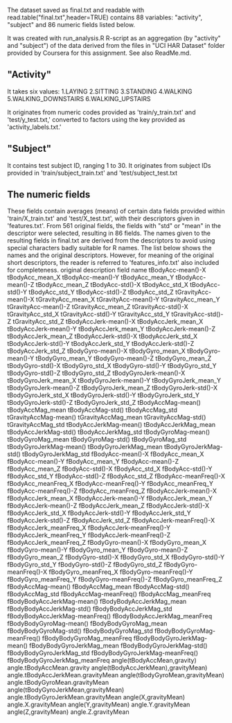 The dataset saved as final.txt and readable with read.table("final.txt",header=TRUE) contains 88 variables: "activity",  "subject" and 86 numeric fields listed below.

It was created with run_analysis.R R-script as an aggregation (by "activity" and "subject") of the data derived from the files in "UCI HAR Dataset" folder provided by Coursera for this assignment.  See also ReadMe.md. 
## "Activity" 
It takes six values: 
1.LAYING
2.SITTING
3.STANDING
4.WALKING
5.WALKING_DOWNSTAIRS
6.WALKING_UPSTAIRS

It originates from numeric codes provided as 'train/y_train.txt' and 'test/y_test.txt,' converted to factors using the key provided as 'activity_labels.txt.'

## "Subject" 
It contains test subject ID, ranging 1 to 30. It originates from subject IDs provided in 'train/subject_train.txt' and 'test/subject_test.txt 

## The numeric fields 
These fields contain averages (means) of certain data fields provided within 'train/X_train.txt' and 'test/X_test.txt', with their descriptors given in 'features.txt'. From 561 original fields, the fields with "std" or "mean" in the descriptor were selected, resulting in 86 fields. The names given to the resulting fields in final.txt are derived from the descriptors to avoid using special characters badly suitable for R names. The list below shows the names and the original descriptors. However, for meaning of the original short descriptors, the reader is referred to 'features_info.txt' also included for completeness.
original description	field name
tBodyAcc-mean()-X	tBodyAcc_mean_X
tBodyAcc-mean()-Y	tBodyAcc_mean_Y
tBodyAcc-mean()-Z	tBodyAcc_mean_Z
tBodyAcc-std()-X	tBodyAcc_std_X
tBodyAcc-std()-Y	tBodyAcc_std_Y
tBodyAcc-std()-Z	tBodyAcc_std_Z
tGravityAcc-mean()-X	tGravityAcc_mean_X
tGravityAcc-mean()-Y	tGravityAcc_mean_Y
tGravityAcc-mean()-Z	tGravityAcc_mean_Z
tGravityAcc-std()-X	tGravityAcc_std_X
tGravityAcc-std()-Y	tGravityAcc_std_Y
tGravityAcc-std()-Z	tGravityAcc_std_Z
tBodyAccJerk-mean()-X	tBodyAccJerk_mean_X
tBodyAccJerk-mean()-Y	tBodyAccJerk_mean_Y
tBodyAccJerk-mean()-Z	tBodyAccJerk_mean_Z
tBodyAccJerk-std()-X	tBodyAccJerk_std_X
tBodyAccJerk-std()-Y	tBodyAccJerk_std_Y
tBodyAccJerk-std()-Z	tBodyAccJerk_std_Z
tBodyGyro-mean()-X	tBodyGyro_mean_X
tBodyGyro-mean()-Y	tBodyGyro_mean_Y
tBodyGyro-mean()-Z	tBodyGyro_mean_Z
tBodyGyro-std()-X	tBodyGyro_std_X
tBodyGyro-std()-Y	tBodyGyro_std_Y
tBodyGyro-std()-Z	tBodyGyro_std_Z
tBodyGyroJerk-mean()-X	tBodyGyroJerk_mean_X
tBodyGyroJerk-mean()-Y	tBodyGyroJerk_mean_Y
tBodyGyroJerk-mean()-Z	tBodyGyroJerk_mean_Z
tBodyGyroJerk-std()-X	tBodyGyroJerk_std_X
tBodyGyroJerk-std()-Y	tBodyGyroJerk_std_Y
tBodyGyroJerk-std()-Z	tBodyGyroJerk_std_Z
tBodyAccMag-mean()	tBodyAccMag_mean
tBodyAccMag-std()	tBodyAccMag_std
tGravityAccMag-mean()	tGravityAccMag_mean
tGravityAccMag-std()	tGravityAccMag_std
tBodyAccJerkMag-mean()	tBodyAccJerkMag_mean
tBodyAccJerkMag-std()	tBodyAccJerkMag_std
tBodyGyroMag-mean()	tBodyGyroMag_mean
tBodyGyroMag-std()	tBodyGyroMag_std
tBodyGyroJerkMag-mean()	tBodyGyroJerkMag_mean
tBodyGyroJerkMag-std()	tBodyGyroJerkMag_std
fBodyAcc-mean()-X	fBodyAcc_mean_X
fBodyAcc-mean()-Y	fBodyAcc_mean_Y
fBodyAcc-mean()-Z	fBodyAcc_mean_Z
fBodyAcc-std()-X	fBodyAcc_std_X
fBodyAcc-std()-Y	fBodyAcc_std_Y
fBodyAcc-std()-Z	fBodyAcc_std_Z
fBodyAcc-meanFreq()-X	fBodyAcc_meanFreq_X
fBodyAcc-meanFreq()-Y	fBodyAcc_meanFreq_Y
fBodyAcc-meanFreq()-Z	fBodyAcc_meanFreq_Z
fBodyAccJerk-mean()-X	fBodyAccJerk_mean_X
fBodyAccJerk-mean()-Y	fBodyAccJerk_mean_Y
fBodyAccJerk-mean()-Z	fBodyAccJerk_mean_Z
fBodyAccJerk-std()-X	fBodyAccJerk_std_X
fBodyAccJerk-std()-Y	fBodyAccJerk_std_Y
fBodyAccJerk-std()-Z	fBodyAccJerk_std_Z
fBodyAccJerk-meanFreq()-X	fBodyAccJerk_meanFreq_X
fBodyAccJerk-meanFreq()-Y	fBodyAccJerk_meanFreq_Y
fBodyAccJerk-meanFreq()-Z	fBodyAccJerk_meanFreq_Z
fBodyGyro-mean()-X	fBodyGyro_mean_X
fBodyGyro-mean()-Y	fBodyGyro_mean_Y
fBodyGyro-mean()-Z	fBodyGyro_mean_Z
fBodyGyro-std()-X	fBodyGyro_std_X
fBodyGyro-std()-Y	fBodyGyro_std_Y
fBodyGyro-std()-Z	fBodyGyro_std_Z
fBodyGyro-meanFreq()-X	fBodyGyro_meanFreq_X
fBodyGyro-meanFreq()-Y	fBodyGyro_meanFreq_Y
fBodyGyro-meanFreq()-Z	fBodyGyro_meanFreq_Z
fBodyAccMag-mean()	fBodyAccMag_mean
fBodyAccMag-std()	fBodyAccMag_std
fBodyAccMag-meanFreq()	fBodyAccMag_meanFreq
fBodyBodyAccJerkMag-mean()	fBodyBodyAccJerkMag_mean
fBodyBodyAccJerkMag-std()	fBodyBodyAccJerkMag_std
fBodyBodyAccJerkMag-meanFreq()	fBodyBodyAccJerkMag_meanFreq
fBodyBodyGyroMag-mean()	fBodyBodyGyroMag_mean
fBodyBodyGyroMag-std()	fBodyBodyGyroMag_std
fBodyBodyGyroMag-meanFreq()	fBodyBodyGyroMag_meanFreq
fBodyBodyGyroJerkMag-mean()	fBodyBodyGyroJerkMag_mean
fBodyBodyGyroJerkMag-std()	fBodyBodyGyroJerkMag_std
fBodyBodyGyroJerkMag-meanFreq()	fBodyBodyGyroJerkMag_meanFreq
angle(tBodyAccMean,gravity)	angle.tBodyAccMean.gravity
angle(tBodyAccJerkMean),gravityMean)	angle.tBodyAccJerkMean.gravityMean
angle(tBodyGyroMean,gravityMean)	angle.tBodyGyroMean.gravityMean
angle(tBodyGyroJerkMean,gravityMean)	angle.tBodyGyroJerkMean.gravityMean
angle(X,gravityMean)	angle.X.gravityMean
angle(Y,gravityMean)	angle.Y.gravityMean
angle(Z,gravityMean)	angle.Z.gravityMean
